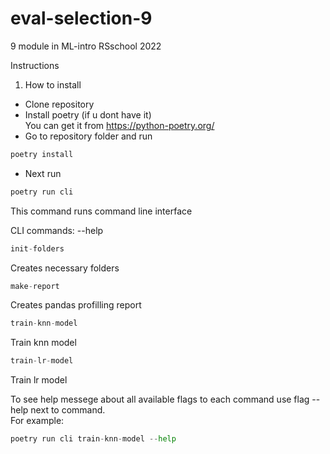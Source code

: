 # eval-selection-9
9 module in ML-intro RSschool 2022


Instructions  
1. How to install  
 - Clone repository  
 - Install poetry (if u dont have it)  
    You can get it from https://python-poetry.org/
 - Go to repository folder and run
```python
poetry install
```
 - Next run
```python
poetry run cli
```
This command runs command line interface

CLI commands:
--help
```python
init-folders
```
Creates necessary folders  
```python
make-report
```  
Creates pandas profilling report
```python
train-knn-model
```
Train knn model
```python
train-lr-model
```
Train lr model

To see help messege about all available flags to each command use flag --help next to command.  
For example:
```python
poetry run cli train-knn-model --help
```